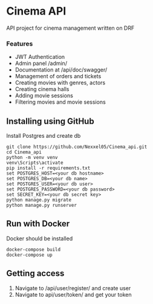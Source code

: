 # Cinema API

API project for cinema management written on DRF

### Features

* JWT Authentication
* Admin panel /admin/
* Documentation at /api/doc/swagger/
* Management of orders and tickets
* Creating movies with genres, actors
* Creating cinema halls
* Adding movie sessions
* Filtering movies and movie sessions

## Installing using GitHub

Install Postgres and create db

```
git clone https://github.com/Nexxel05/Cinema_api.git
cd Cinema_api
python -m venv venv
venv\Scripts\activate
pip install -r requirements.txt
set POSTGRES_HOST=<your db hostname>
set POSTGRES_DB=<your db name> 
set POSTGRES_USER=<your db user> 
set POSTGRES_PASSWORD=<your db password> 
set SECRET_KEY=<your db secret key>
python manage.py migrate
python manage.py runserver 
```

## Run with Docker

Docker should be installed

```
docker-compose build
docker-compose up
```

## Getting access
1. Navigate to /api/user/register/ and create user
2. Navigate to api/user/token/ and get your token
